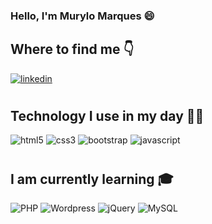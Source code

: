 ### Hello, I'm Murylo Marques 😄

## Where to find me 👇

[![linkedin](https://img.shields.io/badge/LinkedIn-0077B5?style=for-the-badge&logo=linkedin&logoColor=white)](www.linkedin.com/in/murylo-brayan-d-bb4336199)


#
## Technology I use in my day 👨‍💻

![html5](https://img.shields.io/badge/HTML5-E34F26?style=for-the-badge&logo=html5&logoColor=white)
![css3](https://img.shields.io/badge/CSS3-1572B6?style=for-the-badge&logo=css3&logoColor=white)
![bootstrap](
https://img.shields.io/badge/Bootstrap-563D7C?style=for-the-badge&logo=bootstrap&logoColor=white)
![javascript](
https://img.shields.io/badge/JavaScript-323330?style=for-the-badge&logo=javascript&logoColor=F7DF1E)

#
## I am currently learning 🎓

![PHP](
https://img.shields.io/badge/PHP-777BB4?style=for-the-badge&logo=php&logoColor=white)
![Wordpress](
https://img.shields.io/badge/Wordpress-21759B?style=for-the-badge&logo=wordpress&logoColor=white)
![jQuery](
https://img.shields.io/badge/jQuery-0769AD?style=for-the-badge&logo=jquery&logoColor=white)
![MySQL](
https://img.shields.io/badge/MySQL-00000F?style=for-the-badge&logo=mysql&logoColor=white)
#

